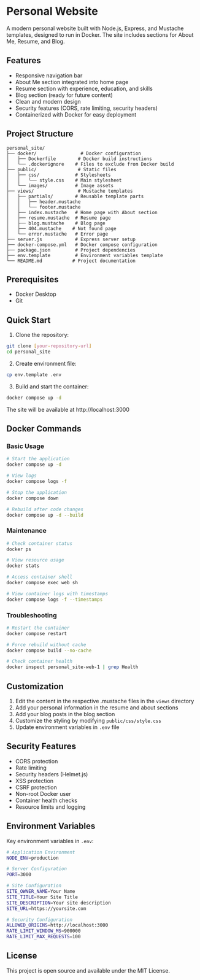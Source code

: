 # Personal Website

A modern personal website built with Node.js, Express, and Mustache templates, designed to run in Docker. The site includes sections for About Me, Resume, and Blog.

## Features

- Responsive navigation bar
- About Me section integrated into home page
- Resume section with experience, education, and skills
- Blog section (ready for future content)
- Clean and modern design
- Security features (CORS, rate limiting, security headers)
- Containerized with Docker for easy deployment

## Project Structure

```
personal_site/
├── docker/                # Docker configuration
│   ├── Dockerfile        # Docker build instructions
│   └── .dockerignore    # Files to exclude from Docker build
├── public/               # Static files
│   ├── css/             # Stylesheets
│   │   └── style.css    # Main stylesheet
│   └── images/          # Image assets
├── views/                # Mustache templates
│   ├── partials/        # Reusable template parts
│   │   ├── header.mustache
│   │   └── footer.mustache
│   ├── index.mustache   # Home page with About section
│   ├── resume.mustache  # Resume page
│   ├── blog.mustache    # Blog page
│   ├── 404.mustache    # Not found page
│   └── error.mustache   # Error page
├── server.js            # Express server setup
├── docker-compose.yml   # Docker compose configuration
├── package.json         # Project dependencies
├── env.template         # Environment variables template
└── README.md           # Project documentation
```

## Prerequisites

- Docker Desktop
- Git

## Quick Start

1. Clone the repository:
```bash
git clone [your-repository-url]
cd personal_site
```

2. Create environment file:
```bash
cp env.template .env
```

3. Build and start the container:
```bash
docker compose up -d
```

The site will be available at http://localhost:3000

## Docker Commands

### Basic Usage

```bash
# Start the application
docker compose up -d

# View logs
docker compose logs -f

# Stop the application
docker compose down

# Rebuild after code changes
docker compose up -d --build
```

### Maintenance

```bash
# Check container status
docker ps

# View resource usage
docker stats

# Access container shell
docker compose exec web sh

# View container logs with timestamps
docker compose logs -f --timestamps
```

### Troubleshooting

```bash
# Restart the container
docker compose restart

# Force rebuild without cache
docker compose build --no-cache

# Check container health
docker inspect personal_site-web-1 | grep Health
```

## Customization

1. Edit the content in the respective .mustache files in the `views` directory
2. Add your personal information in the resume and about sections
3. Add your blog posts in the blog section
4. Customize the styling by modifying `public/css/style.css`
5. Update environment variables in `.env` file

## Security Features

- CORS protection
- Rate limiting
- Security headers (Helmet.js)
- XSS protection
- CSRF protection
- Non-root Docker user
- Container health checks
- Resource limits and logging

## Environment Variables

Key environment variables in `.env`:

```bash
# Application Environment
NODE_ENV=production

# Server Configuration
PORT=3000

# Site Configuration
SITE_OWNER_NAME=Your Name
SITE_TITLE=Your Site Title
SITE_DESCRIPTION=Your site description
SITE_URL=https://yoursite.com

# Security Configuration
ALLOWED_ORIGINS=http://localhost:3000
RATE_LIMIT_WINDOW_MS=900000
RATE_LIMIT_MAX_REQUESTS=100
```

## License

This project is open source and available under the MIT License. 